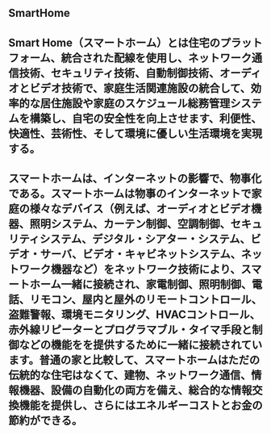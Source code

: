 ## SmartHome
## Smart Home（スマートホーム）とは住宅のプラットフォーム、統合された配線を使用し、ネットワーク通信技術、セキュリティ技術、自動制御技術、オーディオとビデオ技術で、家庭生活関連施設の統合して、効率的な居住施設や家庭のスケジュール総務管理システムを構築し、自宅の安全性を向上させます、利便性、快適性、芸術性、そして環境に優しい生活環境を実現する。
## スマートホームは、インターネットの影響で、物事化である。スマートホームは物事のインターネットで家庭の様々なデバイス（例えば、オーディオとビデオ機器、照明システム、カーテン制御、空調制御、セキュリティシステム、デジタル・シアター・システム、ビデオ・サーバ、ビデオ・キャビネットシステム、ネットワーク機器など）をネットワーク技術により、スマートホーム一緒に接続され、家電制御、照明制御、電話、リモコン、屋内と屋外のリモートコントロール、盗難警報、環境モニタリング、HVACコントロール、赤外線リピーターとプログラマブル・タイマ手段と制御などの機能をを提供するために一緒に接続されています。普通の家と比較して、スマートホームはただの伝統的な住宅はなくて、建物、ネットワーク通信、情報機器、設備の自動化の両方を備え、総合的な情報交換機能を提供し、さらにはエネルギーコストとお金の節約ができる。
